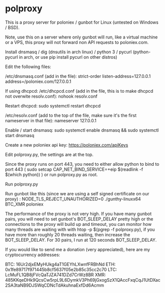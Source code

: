 # polproxy
This is a proxy server for poloniex / gunbot for Linux (untested on Windows / BSD).

Note, use this on a server where only gunbot will run, like a virtual machine or a VPS, this proxy will not forward non API requests to poloniex.com.

Install dnsmasq / dig (dnsutils in arch linux) / python 3 / pycurl (python-pycurl in arch, or use pip install pycurl on other distros)

Edit the following files:

/etc/dnsmasq.conf (add in the file):
strict-order
listen-address=127.0.0.1
address=/poloniex.com/127.0.0.1

If using dhcpcd:
/etc/dhcpcd.conf (add in the file, this is to make dhcpcd not overwite resolv.conf):
nohook resolv.conf

Restart dhcpcd:
sudo systemctl restart dhcpcd

/etc/resolv.conf (add to the top of the file, make sure it's the first nameserver in that file):
nameserver 127.0.0.1

Enable / start dnsmasq:
sudo systemctl enable dnsmasq && sudo systemctl start dnsmasq

Create a new poloniex api key: https://poloniex.com/apiKeys

Edit polproxy.py, the settings are at the top.

Since the proxy runs on port 443, you need to either allow python to bind to port 443 ( sudo setcap CAP_NET_BIND_SERVICE=+eip $(readlink -f $(which python)) ) or run polproxy.py as root.

Run polproxy.py

Run gunbot like this (since we are using a self signed certificate on our proxy) : NODE_TLS_REJECT_UNAUTHORIZED=0 ./gunthy-linuxx64 BTC_XMR poloniex

The performance of the proxy is not very high. If you have many gunbot pairs, you will need to set gunbot's BOT_SLEEP_DELAY pretty high or the connections to the proxy will build up and timeout,
you can monitor how many threads are waiting with with htop -p $(pgrep -f polproxy.py), if you have more than roughly 20 threads waiting, then increase the BOT_SLEEP_DELAY.
For 30 pairs, I run at 120 seconds BOT_SLEEP_DELAY.

If you would like to send me a donation (very appreciated), here are my cryptocurrency addresses:

BTC: 16Ur2djxEMyHUkg4aT1GEYhLXwnfFRBhNd
ETH: 0x1fe89717f971445b8cf5637f05e2b85c35cc2c70
LTC: LcMuFL1QB8jFVcQaTJZA741DZd7CrWz8BR
XMR: 485KKqeDHk9QcsCw5rpL9L6DymkV3Ph69jGxogSzX1QAccFxqCqJ1UtDXac2SA3taNB9DJSWqCDNcTdAkuhnaExfDd6Acmm
